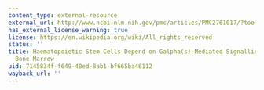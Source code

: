 ```yaml
---
content_type: external-resource
external_url: http://www.ncbi.nlm.nih.gov/pmc/articles/PMC2761017/?tool=pubmed
has_external_license_warning: true
license: https://en.wikipedia.org/wiki/All_rights_reserved
status: ''
title: Haematopoietic Stem Cells Depend on Galpha(s)-Mediated Signalling to Engraft
  Bone Marrow
uid: 7145834f-f649-40ed-8ab1-bf665ba46112
wayback_url: ''
---
```

